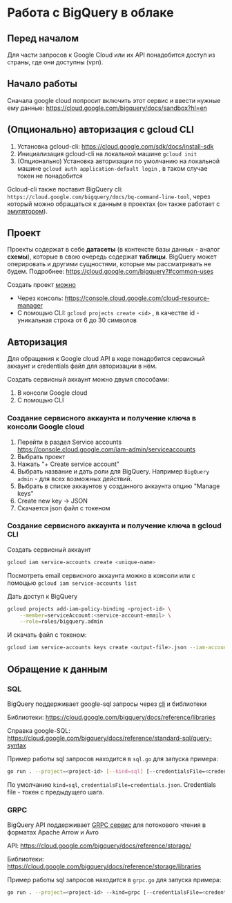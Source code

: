 # Работа с BigQuery в облаке

## Перед началом
Для части запросов к Google Cloud или их API понадобится доступ из страны, где они доступны (vpn).

## Начало работы
Сначала google cloud попросит включить этот сервис и ввести нужные ему данные:
https://cloud.google.com/bigquery/docs/sandbox?hl=en

## (Опционально) авторизация с gcloud CLI
1. Установка gcloud-cli: https://cloud.google.com/sdk/docs/install-sdk
2. Инициализация gcloud-cli на локальной машине `gcloud init`
3. (Опционально) Установка авторизации по умолчанию на локальной машине `gcloud auth application-default login` , в таком случае токен не понадобится

Gcloud-cli также поставит BigQuery cli: `https://cloud.google.com/bigquery/docs/bq-command-line-tool`, 
через который можно обращаться к данным в проектах (он также работает с [эмулятором](../emulator/README.md)).

## Проект
Проекты содержат в себе **датасеты** (в контексте базы данных - аналог **схемы**), которые в свою очередь содержат **таблицы**.
BigQuery может оперировать и другими сущностями, которые мы рассматривать не будем. 
Подробнее: https://cloud.google.com/bigquery?#common-uses

Создать проект [можно](https://cloud.google.com/resource-manager/docs/creating-managing-projects#gcloud)
- Через консоль: https://console.cloud.google.com/cloud-resource-manager
- С помощью CLI: `gcloud projects create <id>` , в качестве id - уникальная строка от 6 до 30 символов

## Авторизация
Для обращения к Google cloud API в коде понадобится сервисный аккаунт и credentials файл для авторизации в нём.

Создать сервисный аккаунт можно двумя способами:
1. В консоли Google cloud
2. С помощью CLI

### Создание сервисного аккаунта и получение ключа в консоли Google cloud
1. Перейти в раздел Service accounts https://console.cloud.google.com/iam-admin/serviceaccounts
2. Выбрать проект
3. Нажать "+ Create service account"
4. Выбрать название и дать роли для BigQuery. Например `BigQuery admin` - для всех возможных действий.
5. Выбрать в списке аккаунтов у созданного аккаунта опцию "Manage keys"
6. Create new key -> JSON
7. Скачается json файл с токеном

### Создание сервисного аккаунта и получение ключа в gcloud CLI
Создать сервисный аккаунт 
```bash
gcloud iam service-accounts create <unique-name>
```

Посмотреть email сервисного аккаунта можно в консоли или с помощью `gcloud iam service-accounts list`

Дать доступ к BigQuery
```bash
gcloud projects add-iam-policy-binding <project-id> \
    --member=serviceAccount:<service-account-email> \
    --role=roles/bigquery.admin
```

И скачать файл с токеном:
```bash
gcloud iam service-accounts keys create <output-file>.json --iam-account=<service-account-email>
```

## Обращение к данным

### SQL 
BigQuery поддерживает google-sql запросы через [cli](https://cloud.google.com/bigquery/docs/bq-command-line-tool) и библиотеки

Библиотеки: https://cloud.google.com/bigquery/docs/reference/libraries

Справка google-SQL: https://cloud.google.com/bigquery/docs/reference/standard-sql/query-syntax

Пример работы sql запросов находится в `sql.go` для запуска примера:
```bash
go run . --project=<project-id> [--kind=sql] [--credentialsFile=<credentials-file>] 
```

По умолчанию `kind=sql`, `credentialsFile=credentials.json`.  Credentials file - токен с предыдущего шага. 

### GRPC
BigQuery API поддерживает [GRPC сервис](https://cloud.google.com/bigquery/docs/reference/storage/rpc) 
для потокового чтения в форматах Apache Arrow и Avro

API: https://cloud.google.com/bigquery/docs/reference/storage/

Библиотеки: https://cloud.google.com/bigquery/docs/reference/storage/libraries

Пример работы sql запросов находится в `grpc.go` для запуска примера:
```bash
go run . --project=<project-id> --kind=grpc [--credentialsFile=<credentials-file>] 
```
